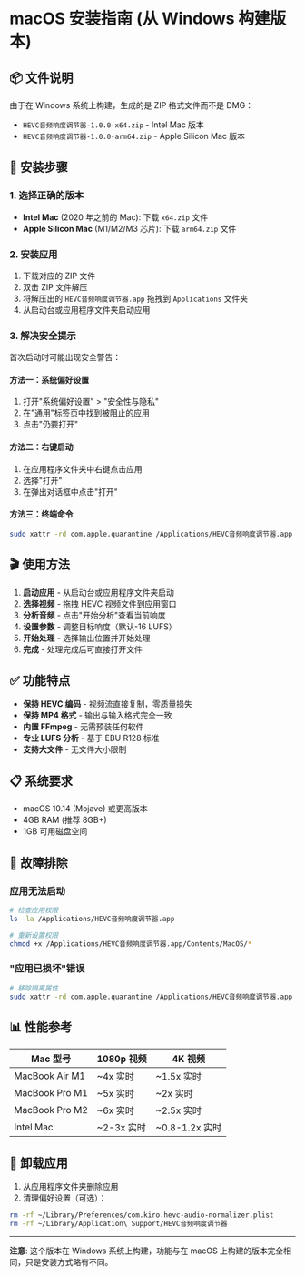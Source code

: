 # macOS 安装指南 (从 Windows 构建版本)

## 📦 文件说明

由于在 Windows 系统上构建，生成的是 ZIP 格式文件而不是 DMG：

- `HEVC音频响度调节器-1.0.0-x64.zip` - Intel Mac 版本
- `HEVC音频响度调节器-1.0.0-arm64.zip` - Apple Silicon Mac 版本

## 🍎 安装步骤

### 1. 选择正确的版本

- **Intel Mac** (2020 年之前的 Mac): 下载 `x64.zip` 文件
- **Apple Silicon Mac** (M1/M2/M3 芯片): 下载 `arm64.zip` 文件

### 2. 安装应用

1. 下载对应的 ZIP 文件
2. 双击 ZIP 文件解压
3. 将解压出的 `HEVC音频响度调节器.app` 拖拽到 `Applications` 文件夹
4. 从启动台或应用程序文件夹启动应用

### 3. 解决安全提示

首次启动时可能出现安全警告：

#### 方法一：系统偏好设置

1. 打开"系统偏好设置" > "安全性与隐私"
2. 在"通用"标签页中找到被阻止的应用
3. 点击"仍要打开"

#### 方法二：右键启动

1. 在应用程序文件夹中右键点击应用
2. 选择"打开"
3. 在弹出对话框中点击"打开"

#### 方法三：终端命令

```bash
sudo xattr -rd com.apple.quarantine /Applications/HEVC音频响度调节器.app
```

## 🎬 使用方法

1. **启动应用** - 从启动台或应用程序文件夹启动
2. **选择视频** - 拖拽 HEVC 视频文件到应用窗口
3. **分析音频** - 点击"开始分析"查看当前响度
4. **设置参数** - 调整目标响度（默认-16 LUFS）
5. **开始处理** - 选择输出位置并开始处理
6. **完成** - 处理完成后可直接打开文件

## ✅ 功能特点

- **保持 HEVC 编码** - 视频流直接复制，零质量损失
- **保持 MP4 格式** - 输出与输入格式完全一致
- **内置 FFmpeg** - 无需预装任何软件
- **专业 LUFS 分析** - 基于 EBU R128 标准
- **支持大文件** - 无文件大小限制

## 📋 系统要求

- macOS 10.14 (Mojave) 或更高版本
- 4GB RAM (推荐 8GB+)
- 1GB 可用磁盘空间

## 🔧 故障排除

### 应用无法启动

```bash
# 检查应用权限
ls -la /Applications/HEVC音频响度调节器.app

# 重新设置权限
chmod +x /Applications/HEVC音频响度调节器.app/Contents/MacOS/*
```

### "应用已损坏"错误

```bash
# 移除隔离属性
sudo xattr -rd com.apple.quarantine /Applications/HEVC音频响度调节器.app
```

## 📊 性能参考

| Mac 型号       | 1080p 视频 | 4K 视频        |
| -------------- | ---------- | -------------- |
| MacBook Air M1 | ~4x 实时   | ~1.5x 实时     |
| MacBook Pro M1 | ~5x 实时   | ~2x 实时       |
| MacBook Pro M2 | ~6x 实时   | ~2.5x 实时     |
| Intel Mac      | ~2-3x 实时 | ~0.8-1.2x 实时 |

## 🔄 卸载应用

1. 从应用程序文件夹删除应用
2. 清理偏好设置（可选）：

```bash
rm -rf ~/Library/Preferences/com.kiro.hevc-audio-normalizer.plist
rm -rf ~/Library/Application\ Support/HEVC音频响度调节器
```

---

**注意**: 这个版本在 Windows 系统上构建，功能与在 macOS 上构建的版本完全相同，只是安装方式略有不同。
